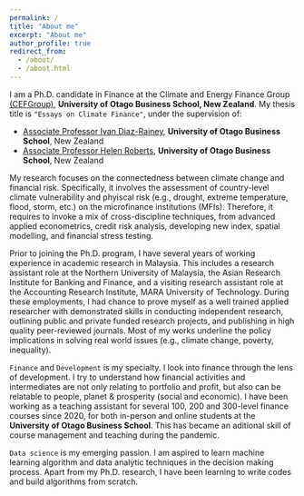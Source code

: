 ```yaml
---
permalink: /
title: "About me"
excerpt: "About me"
author_profile: true
redirect_from: 
  - /about/
  - /about.html
---
```


I am a Ph.D. candidate in Finance at the Climate and Energy Finance Group [(CEFGroup)](https://blogs.otago.ac.nz/cefg/about-us/), **University of Otago Business School, New Zealand**. My thesis title is `"Essays on Climate Finance"`, under the supervision of: 
* [Associate Professor Ivan Diaz-Rainey](https://www.otago.ac.nz/accountancyfinance/staff/otago032953.html), **University of Otago Business School**, New Zealand
* [Associate Professor Helen Roberts](https://www.otago.ac.nz/accountancyfinance/staff/helenroberts.html), **University of Otago Business School**, New Zealand

My research focuses on the connectedness between climate change and financial risk. Specifically, it involves the assessment of country-level climate vulnerability and phyiscal risk (e.g., drought, extreme temperature, flood, storm, etc.) on the microfinance institutions (MFIs). Therefore, it requires to invoke a mix of cross-discipline techniques, from advanced applied econometrics, credit risk analysis, developing new index, spatial modelling, and financial stress testing.

Prior to joining the Ph.D. program, I have several years of working experience in academic research in Malaysia. This includes a research assistant role at the Northern University of Malaysia, the Asian Research Institute for Banking and Finance, and a visiting research assistant role at the Accounting Research Institute, MARA University of Technology. During these employments, I had chance to prove myself as a well trained applied researcher with demonstrated skills in conducting independent research, outlining public and private funded research projects, and publishing in high quality peer-reviewed journals. Most of my works underline the policy implications in solving real world issues (e.g., climate change, poverty, inequality). 

`Finance` and `Development` is my specialty. I look into finance through the lens of development. I try to understand how financial activities and intermediates are not only relating to portfolio and profit, but also can be relatable to people, planet & prosperity (social and economic). I have been working as a teaching assistant for several 100, 200 and 300-level finance courses since 2020, for both in-person and online students at the **University of Otago Business School**. This has became an aditional skill of course management and teaching during the pandemic.

`Data science` is my emerging passion. I am aspired to learn machine learning algorithm and data analytic techniques in the decision making process. Apart from my Ph.D. research, I have been learning to write codes and build algorithms from scratch.
